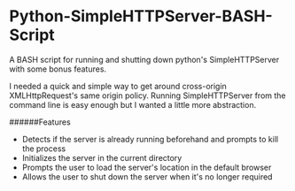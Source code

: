 Python-SimpleHTTPServer-BASH-Script
===================================

A BASH script for running and shutting down python's SimpleHTTPServer with some bonus features.

I needed a quick and simple way to get around cross-origin XMLHttpRequest's same origin policy. Running SimpleHTTPServer from the command line is easy enough but I wanted a little more abstraction.

######Features
- Detects if the server is already running beforehand and prompts to kill the process
- Initializes the server in the current directory
- Prompts the user to load the server's location in the default browser
- Allows the user to shut down the server when it's no longer required
